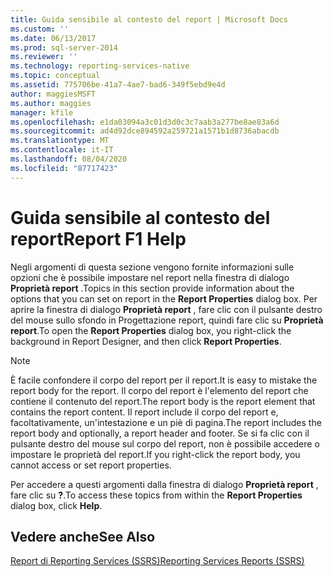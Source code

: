 ```yaml
---
title: Guida sensibile al contesto del report | Microsoft Docs
ms.custom: ''
ms.date: 06/13/2017
ms.prod: sql-server-2014
ms.reviewer: ''
ms.technology: reporting-services-native
ms.topic: conceptual
ms.assetid: 775706be-41a7-4ae7-bad6-349f5ebd9e4d
author: maggiesMSFT
ms.author: maggies
manager: kfile
ms.openlocfilehash: e1da03094a3c01d3d0c3c7aab3a277be8ae83a6d
ms.sourcegitcommit: ad4d92dce894592a259721a1571b1d8736abacdb
ms.translationtype: MT
ms.contentlocale: it-IT
ms.lasthandoff: 08/04/2020
ms.locfileid: "87717423"
---
```

# <a name="report-f1-help"></a><span data-ttu-id="27f6d-102">Guida sensibile al contesto del report</span><span class="sxs-lookup"><span data-stu-id="27f6d-102">Report F1 Help</span></span>
  <span data-ttu-id="27f6d-103">Negli argomenti di questa sezione vengono fornite informazioni sulle opzioni che è possibile impostare nel report nella finestra di dialogo **Proprietà report** .</span><span class="sxs-lookup"><span data-stu-id="27f6d-103">Topics in this section provide information about the options that you can set on report in the **Report Properties** dialog box.</span></span> <span data-ttu-id="27f6d-104">Per aprire la finestra di dialogo **Proprietà report** , fare clic con il pulsante destro del mouse sullo sfondo in Progettazione report, quindi fare clic su **Proprietà report**.</span><span class="sxs-lookup"><span data-stu-id="27f6d-104">To open the **Report Properties** dialog box, you right-click the background in Report Designer, and then click **Report Properties**.</span></span>  
  
> [!NOTE]  
>  <span data-ttu-id="27f6d-105">È facile confondere il corpo del report per il report.</span><span class="sxs-lookup"><span data-stu-id="27f6d-105">It is easy to mistake the report body for the report.</span></span> <span data-ttu-id="27f6d-106">Il corpo del report è l'elemento del report che contiene il contenuto del report.</span><span class="sxs-lookup"><span data-stu-id="27f6d-106">The report body is the report element that contains the report content.</span></span> <span data-ttu-id="27f6d-107">Il report include il corpo del report e, facoltativamente, un'intestazione e un piè di pagina.</span><span class="sxs-lookup"><span data-stu-id="27f6d-107">The report includes the report body and optionally, a report header and footer.</span></span> <span data-ttu-id="27f6d-108">Se si fa clic con il pulsante destro del mouse sul corpo del report, non è possibile accedere o impostare le proprietà del report.</span><span class="sxs-lookup"><span data-stu-id="27f6d-108">If you right-click the report body, you cannot access or set report properties.</span></span>  
  
 <span data-ttu-id="27f6d-109">Per accedere a questi argomenti dalla finestra di dialogo **Proprietà report** , fare clic su **?**.</span><span class="sxs-lookup"><span data-stu-id="27f6d-109">To access these topics from within the **Report Properties** dialog box, click **Help**.</span></span>  
  
## <a name="see-also"></a><span data-ttu-id="27f6d-110">Vedere anche</span><span class="sxs-lookup"><span data-stu-id="27f6d-110">See Also</span></span>  
 [<span data-ttu-id="27f6d-111">Report di Reporting Services &#40;SSRS&#41;</span><span class="sxs-lookup"><span data-stu-id="27f6d-111">Reporting Services Reports &#40;SSRS&#41;</span></span>](reports/reporting-services-reports-ssrs.md)  
  
  
